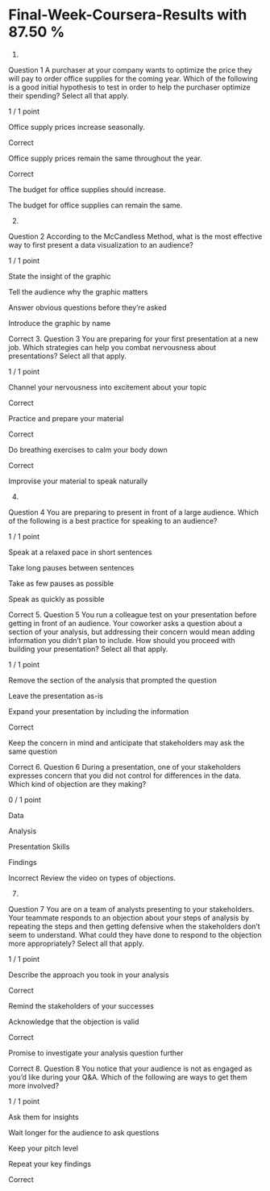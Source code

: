 # Final-Week-Coursera-Results with 87.50 %
1.
Question 1
A purchaser at your company wants to optimize the price they will pay to order office supplies for the coming year. Which of the following is a good initial hypothesis to test in order to help the purchaser optimize their spending? Select all that apply.

1 / 1 point

Office supply prices increase seasonally.

Correct

Office supply prices remain the same throughout the year.

Correct

The budget for office supplies should increase. 


The budget for office supplies can remain the same.

2.
Question 2
According to the McCandless Method, what is the most effective way to first present a data visualization to an audience?

1 / 1 point

State the insight of the graphic


Tell the audience why the graphic matters


Answer obvious questions before they’re asked


Introduce the graphic by name

Correct
3.
Question 3
You are preparing for your first presentation at a new job. Which strategies can help you combat nervousness about presentations? Select all that apply.

1 / 1 point

Channel your nervousness into excitement about your topic 

Correct

Practice and prepare your material

Correct

Do breathing exercises to calm your body down

Correct

Improvise your material to speak naturally

4.
Question 4
You are preparing to present in front of a large audience. Which of the following is a best practice for speaking to an audience?

1 / 1 point

Speak at a relaxed pace in short sentences


Take long pauses between sentences


Take as few pauses as possible


Speak as quickly as possible

Correct
5.
Question 5
You run a colleague test on your presentation before getting in front of an audience. Your coworker asks a question about a section of your analysis, but addressing their concern would mean adding information you didn’t plan to include. How should you proceed with building your presentation? Select all that apply.

1 / 1 point

Remove the section of the analysis that prompted the question


Leave the presentation as-is


Expand your presentation by including the information

Correct

Keep the concern in mind and anticipate that stakeholders may ask the same question

Correct
6.
Question 6
During a presentation, one of your stakeholders expresses concern that you did not control for differences in the data. Which kind of objection are they making?

0 / 1 point

Data


Analysis


Presentation Skills


Findings

Incorrect
Review the video on types of objections.

7.
Question 7
You are on a team of analysts presenting to your stakeholders. Your teammate responds to an objection about your steps of analysis by repeating the steps and then getting defensive when the stakeholders don’t seem to understand. What could they have done to respond to the objection more appropriately? Select all that apply.

1 / 1 point

Describe the approach you took in your analysis

Correct

Remind the stakeholders of your successes


Acknowledge that the objection is valid

Correct

Promise to investigate your analysis question further

Correct
8.
Question 8
You notice that your audience is not as engaged as you’d like during your Q&A. Which of the following are ways to get them more involved?

1 / 1 point

Ask them for insights


Wait longer for the audience to ask questions


Keep your pitch level


Repeat your key findings

Correct
